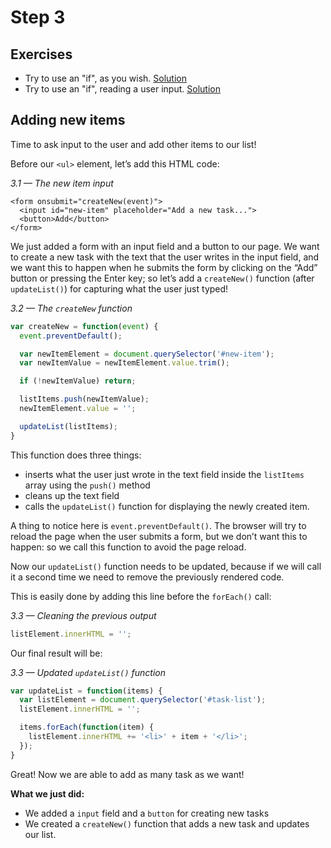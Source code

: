 # Step 3

## Exercises

* Try to use an "if", as you wish.  [Solution](http://codepen.io/daldosso/pen/ZQNOYN?editors=0011)
* Try to use an "if", reading a user input.  [Solution](http://codepen.io/daldosso/pen/gPJMPo?editors=1011)

## Adding new items

Time to ask input to the user and add other items to our list!

Before our `<ul>` element, let’s add this HTML code:

_3.1 — The new item input_

```markup
<form onsubmit="createNew(event)">
  <input id="new-item" placeholder="Add a new task...">
  <button>Add</button>
</form>
```

We just added a form with an input field and a button to our page. We want to create a new task with the text that the user writes in the input field, and we want this to happen when he submits the form by clicking on the “Add” button or pressing the Enter key; so let’s add a `createNew()` function \(after `updateList()`\) for capturing what the user just typed!

_3.2 — The `createNew` function_

```javascript
var createNew = function(event) {
  event.preventDefault();

  var newItemElement = document.querySelector('#new-item');
  var newItemValue = newItemElement.value.trim();

  if (!newItemValue) return;

  listItems.push(newItemValue);
  newItemElement.value = '';

  updateList(listItems);
}
```

This function does three things:

* inserts what the user just wrote in the text field inside the `listItems` array using the `push()` method
* cleans up the text field
* calls the `updateList()` function for displaying the newly created item.

A thing to notice here is `event.preventDefault()`. The browser will try to reload the page when the user submits a form, but we don’t want this to happen: so we call this function to avoid the page reload.

Now our `updateList()` function needs to be updated, because if we will call it a second time we need to remove the previously rendered code.

This is easily done by adding this line before the `forEach()` call:

_3.3 — Cleaning the previous output_

```javascript
listElement.innerHTML = '';
```

Our final result will be:

_3.3 — Updated `updateList()` function_

```javascript
var updateList = function(items) {
  var listElement = document.querySelector('#task-list');
  listElement.innerHTML = '';

  items.forEach(function(item) {
    listElement.innerHTML += '<li>' + item + '</li>';
  });
}
```

Great! Now we are able to add as many task as we want!

**What we just did:**

* We added a `input` field and a `button` for creating new tasks
* We created a `createNew()` function that adds a new task and updates our list.

